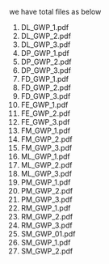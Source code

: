 we have total files as below

1. DL_GWP_1.pdf
2. DL_GWP_2.pdf
3. DL_GWP_3.pdf
4. DP_GWP_1.pdf
5. DP_GWP_2.pdf
6. DP_GWP_3.pdf
7. FD_GWP_1.pdf
8. FD_GWP_2.pdf
9. FD_GWP_3.pdf
10. FE_GWP_1.pdf
11. FE_GWP_2.pdf
12. FE_GWP_3.pdf
13. FM_GWP_1.pdf
14. FM_GWP_2.pdf
15. FM_GWP_3.pdf
16. ML_GWP_1.pdf
17. ML_GWP_2.pdf
18. ML_GWP_3.pdf
19. PM_GWP_1.pdf
20. PM_GWP_2.pdf
21. PM_GWP_3.pdf
22. RM_GWP_1.pdf
23. RM_GWP_2.pdf
24. RM_GWP_3.pdf
25. SM_GWP_01.pdf
26. SM_GWP_1.pdf
27. SM_GWP_2.pdf
